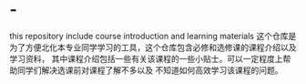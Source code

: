 # -
this repository include course introduction and learning materials
  这个仓库是为了方便北化本专业同学学习的工具，这个仓库包含必修和选修课的课程介绍以及学习资料，
其中课程介绍包括一些有关该课程的一些小贴士。可以一定程度上帮助同学们解决选课前对课程了解不多以及
不知道如何高效学习该课程的问题。
